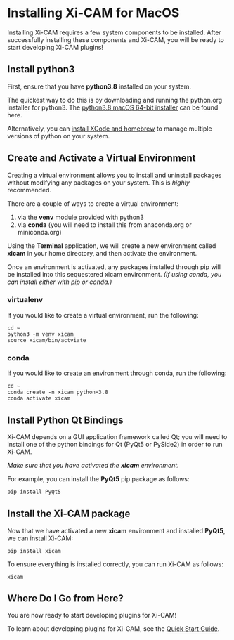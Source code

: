 # Installing Xi-CAM for MacOS

Installing Xi-CAM requires a few system components to be installed.
After successfully installing these components and Xi-CAM,
you will be ready to start developing Xi-CAM plugins!

## Install python3

First, ensure that you have **python3.8** installed on your system.

The quickest way to do this is by downloading and running the python.org installer for python3.
The [python3.8 macOS 64-bit installer](https://www.python.org/downloads/release/)
can be found here.

Alternatively, you can [install XCode and homebrew](https://docs.python-guide.org/starting/install3/osx/)
to manage multiple versions of python on your system.

## Create and Activate a Virtual Environment

Creating a virtual environment allows you to install and uninstall packages
without modifying any packages on your system. This is *highly* recommended.

There are a couple of ways to create a virtual environment:

1. via the **venv** module provided with python3
1. via **conda** (you will need to install this from anaconda.org or miniconda.org)

Using the **Terminal** application, we will create a new environment called **xicam**
in your home directory, and then activate the environment. 

Once an environment is activated, any packages installed through pip will be installed into this
sequestered xicam environment. *(If using conda, you can install either with pip or conda.)*

### virtualenv

If you would like to create a virtual environment, run the following:

```
cd ~
python3 -m venv xicam
source xicam/bin/actviate
```

### conda

If you would like to create an environment through conda, run the following:

```
cd ~
conda create -n xicam python=3.8
conda activate xicam
```

## Install Python Qt Bindings

Xi-CAM depends on a GUI application framework called Qt;
you will need to install
one of the python bindings for Qt (PyQt5 or PySide2) in order to run Xi-CAM.

*Make sure that you have activated the **xicam** environment.*

For example, you can install the **PyQt5** pip package as follows:
```bash
pip install PyQt5
```

## Install the Xi-CAM package

Now that we have activated a new **xicam** environment and installed **PyQt5**,
we can install Xi-CAM:

```
pip install xicam
```

To ensure everything is installed correctly, you can run Xi-CAM as follows:

```
xicam
```

## Where Do I Go from Here?

You are now ready to start developing plugins for Xi-CAM!

To learn about developing plugins for Xi-CAM, see the [Quick Start Guide](quickstart.md).